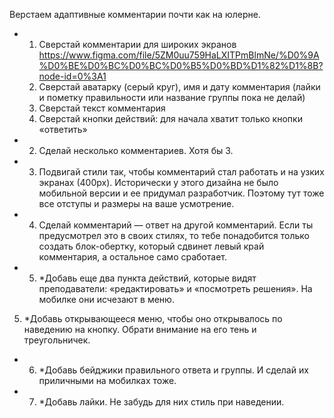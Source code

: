 Верстаем адаптивные комментарии почти как на юлерне.
+ 1. Сверстай комментарии для широких экранов https://www.figma.com/file/5ZM0uu759HaLXITPmBlmNe/%D0%9A%D0%BE%D0%BC%D0%BC%D0%B5%D0%BD%D1%82%D1%8B?node-id=0%3A1
    1. Сверстай аватарку (серый круг), имя и дату комментария (лайки и пометку правильности или название группы пока не делай)
    2. Сверстай текст комментария
    3. Сверстай кнопки действий: для начала хватит только кнопки «ответить»
+ 2. Сделай несколько комментариев. Хотя бы 3.
+ 3. Подвигай стили так, чтобы комментарий стал работать и на узких экранах (400px). Исторически у этого дизайна не было мобильной версии и ее придумал разработчик. Поэтому тут тоже все отступы и размеры на ваше усмотрение.
+ 4. Сделай комментарий — ответ на другой комментарий. Если ты предусмотрел это в своих стилях, то тебе понадобится только создать блок-обертку, который сдвинет левый край комментария, а остальное само сработает.
+ 5. *Добавь еще два пункта действий, которые видят преподаватели: «редактировать» и «посмотреть решения». На мобилке они исчезают в меню. 
5. *Добавь открывающееся меню, чтобы оно открывалось по наведению на кнопку. Обрати внимание на его тень и треугольничек.
+ 6. *Добавь бейджики правильного ответа и группы. И сделай их приличными на мобилках тоже.
+ 7. *Добавь лайки. Не забудь для них стиль при наведении. 

